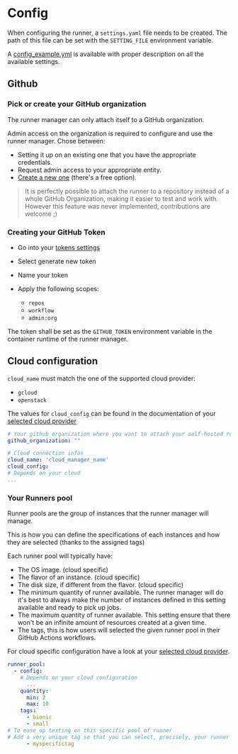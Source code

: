 # Config

When configuring the runner, a `settings.yaml` file needs to be created.
The path of this file can be set with the `SETTING_FILE` environment variable.

A [config_example.yml] is available with proper description on all
the available settings.

## Github

### Pick or create your GitHub organization

The runner manager can only attach itself to a GitHub organization.

Admin access on the organization is required to configure and
use the runner manager. Chose between:

* Setting it up on an existing one that you have the appropriate credentials.
* Request admin access to your appropriate entity.
* [Create a new one] (there's a free option).

> It is perfectly possible to attach the runner to a repository instead
of a whole GitHub Organization, making it easier to test and work with.
However this feature was never implemented, contributions are welcome ;)

### Creating your GitHub Token

* Go into your [tokens settings](https://github.com/settings/tokens)
* Select generate new token
* Name your token
* Apply the following scopes:

  * `repos`
  * `workflow`
  * `admin:org`

The token shall be set as the `GITHUB_TOKEN` environment
variable in the container runtime of the runner manager.


## Cloud configuration

`cloud_name` must match the one of the supported cloud provider:

- `gcloud`
- `openstack`

The values for `cloud_config` can be found in the
documentation of your [selected cloud provider]

```yaml
# Your github organization where you want to attach your self-hosted runners
github_organization: ""

# Cloud connection infos
cloud_name: 'cloud_manager_name'
cloud_config:
# Depends on your cloud
...
```

###  Your Runners pool

Runner pools are the group of instances that the runner
manager will manage.

This is how you can define the specifications of each
instances and how they are selected
(thanks to the assigned tags)

Each runner pool will typically have:

* The OS image. (cloud specific)
* The flavor of an instance. (cloud specific)
* The disk size, if different from the flavor. (cloud specific)
* The minimum quantity of runner available. The runner manager
will do it's best to always make the number of instances defined in this
setting available and ready to pick up jobs.
* The maximum quantity of runner available.
This setting ensure that there won't be an infinite
amount of resources created at a given time.
* The tags, this is how users will selected the given
runner pool in their GitHub Actions workflows.

For cloud specific configuration have a look at your [selected cloud provider].

```yaml
runner_pool:
  - config:
    # Depends on your cloud configuration
      ...
    quantity:
      min: 2
      max: 10
    tags:
      - bionic
      - small
# To ease up testing on this specific pool of runner
# Add a very unique tag so that you can select, precisely, your runner
      - myspecifictag
```

[config_example.yml]: https://github.com/scality/runner-manager/blob/main/config_example.yml
[Create a new one]: https://docs.github.com/en/organizations/collaborating-with-groups-in-organizations/creating-a-new-organization-from-scratch
[selected cloud provider]: ./clouds/index.md
